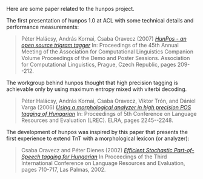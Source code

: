 Here are some paper related to the hunpos project.

The first presentation of hunpos 1.0 at ACL with some technical details and performance measurements:
> Péter Halácsy, András Kornai, Csaba Oravecz (2007) _[HunPos - an open source trigram tagger](http://mokk.bme.hu/archive/halacsy07acl/)_ In: Proceedings of the 45th Annual Meeting of the Association for Computational Linguistics Companion Volume Proceedings of the Demo and Poster Sessions. Association for Computational Linguistics, Prague, Czech Republic, pages 209--212.

The workgroup behind hunpos thought that high precision tagging is achievable only by using maximum entropy mixed with viterbi decoding.
> Péter Halácsy, András Kornai, Csaba Oravecz, Viktor Trón, and Dániel Varga (2006) _[Using a morphological analyzer in high precision POS tagging of Hungarian](http://mokk.bme.hu/archive/halacsy06/pdf/data/at_download)_ In: Proceedings of 5th Conference on Language Resources and Evaluation (LREC). ELRA, pages 2245--2248.


The development of hunpos was inspired by this paper that presents the first experience to extend TnT with a morphological lexicon (or analyzer):

> Csaba Oravecz and Péter Dienes (2002) _[Efficient Stochastic Part-of-Speech tagging for Hungarian](http://www.nytud.hu/oszt/korpusz/resources/lrec2002.ps)_ In Proceedings of the Third International Conference on Language Resources and Evaluation, pages 710-717, Las Palmas, 2002.





